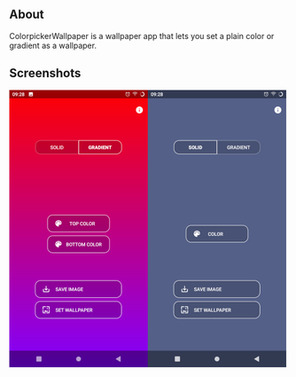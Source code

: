 ## About
ColorpickerWallpaper is a wallpaper app that lets you set a plain color or gradient as a wallpaper.

## Screenshots
<img src="/screenshots/scr1.png" alt="scr" width="500"/>